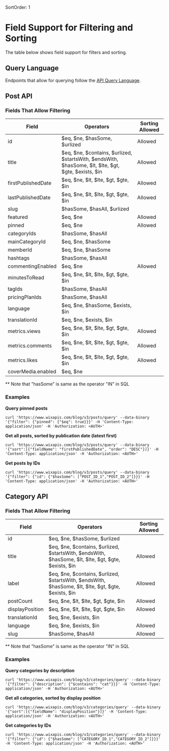 SortOrder: 1
# Field Support for Filtering and Sorting

The table below shows field support for filters and sorting.

## Query Language

Endpoints that allow for querying follow the [API Query Language](https://dev.wix.com/api/rest/getting-started/api-query-language).

## Post API
### Fields That Allow Filtering

| Field | Operators | Sorting Allowed|
| --- | --- | --- |
| id |$eq, $ne, $hasSome, $urlized|Allowed|
| title |$eq, $ne, $contains, $urlized, $startsWith, $endsWith, $hasSome, $lt, $lte, $gt, $gte, $exists, $in|Allowed|
| firstPublishedDate |$eq, $ne, $lt, $lte, $gt, $gte, $in|Allowed|
| lastPublishedDate |$eq, $ne, $lt, $lte, $gt, $gte, $in|Allowed|
| slug |$hasSome, $hasAll, $urlized||
| featured |$eq, $ne|Allowed|
| pinned |$eq, $ne|Allowed|
| categoryIds |$hasSome, $hasAll||
| mainCategoryId |$eq, $ne, $hasSome||
| memberId |$eq, $ne, $hasSome||
| hashtags |$hasSome, $hasAll||
| commentingEnabled |$eq, $ne|Allowed|
| minutesToRead |$eq, $ne, $lt, $lte, $gt, $gte, $in||
| tagIds |$hasSome, $hasAll||
| pricingPlanIds |$hasSome, $hasAll||
| language |$eq, $ne, $hasSome, $exists, $in||
| translationId |$eq, $ne, $exists, $in||
| metrics.views |$eq, $ne, $lt, $lte, $gt, $gte, $in|Allowed|
| metrics.comments |$eq, $ne, $lt, $lte, $gt, $gte, $in|Allowed|
| metrics.likes |$eq, $ne, $lt, $lte, $gt, $gte, $in|Allowed|
| coverMedia.enabled |$eq, $ne||

** Note that "hasSome" is same as the operator "IN" in SQL

### Examples

**Query pinned posts**

```
curl 'https://www.wixapis.com/blog/v3/posts/query' --data-binary '{"filter": {"pinned": {"$eq": true}}}' -H 'Content-Type: application/json' -H 'Authorization: <AUTH>'
```

**Get all posts, sorted by publication date (latest first)**

```
curl 'https://www.wixapis.com/blog/v3/posts/query' --data-binary '{"sort":[{"fieldName": "firstPublishedDate", "order": "DESC"}]}' -H 'Content-Type: application/json' -H 'Authorization: <AUTH>'
```

**Get posts by IDs**

```
curl 'https://www.wixapis.com/blog/v3/posts/query' --data-binary '{"filter": {"id": {"$hasSome": ["POST_ID_1","POST_ID_2"]}}}' -H 'Content-Type: application/json' -H 'Authorization: <AUTH>'
```

## Category API
### Fields That Allow Filtering

| Field         | Operators | Sorting Allowed|
|---------------| --- | --- |
| id            |$eq, $ne, $hasSome, $urlized||
| title         |$eq, $ne, $contains, $urlized, $startsWith, $endsWith, $hasSome, $lt, $lte, $gt, $gte, $exists, $in|Allowed|
| label         |$eq, $ne, $contains, $urlized, $startsWith, $endsWith, $hasSome, $lt, $lte, $gt, $gte, $exists, $in|Allowed|
| postCount     |$eq, $ne, $lt, $lte, $gt, $gte, $in|Allowed|
| displayPosition     |$eq, $ne, $lt, $lte, $gt, $gte, $in|Allowed|
| translationId |$eq, $ne, $exists, $in||
| language      |$eq, $ne, $exists, $in|Allowed|
| slug          |$hasSome, $hasAll|Allowed|

** Note that "hasSome" is same as the operator "IN" in SQL

### Examples

**Query categories by description**

```
curl 'https://www.wixapis.com/blog/v3/categories/query' --data-binary '{"filter": {"description": {"$contains": "cat"}}}' -H 'Content-Type: application/json' -H 'Authorization: <AUTH>'
```

**Get all categories, sorted by display position**

```
curl 'https://www.wixapis.com/blog/v3/categories/query' --data-binary '{"sort":[{"fieldName": "displayPosition"}]}' -H 'Content-Type: application/json' -H 'Authorization: <AUTH>'
```

**Get categories by IDs**

```
curl 'https://www.wixapis.com/blog/v3/categories/query' --data-binary '{"filter": {"id": {"$hasSome": ["CATEGORY_ID_1","CATEGORY_ID_2"]}}}' -H 'Content-Type: application/json' -H 'Authorization: <AUTH>'
```
